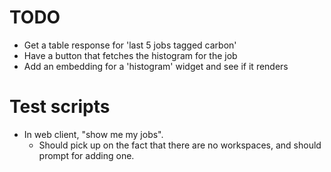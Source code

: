 # TODO

- Get a table response for 'last 5 jobs tagged carbon'
- Have a button that fetches the histogram for the job
- Add an embedding for a 'histogram' widget and see if it renders

# Test scripts

- In web client, "show me my jobs".
  - Should pick up on the fact that there are no workspaces, and should prompt for adding one.
